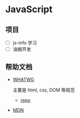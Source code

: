 # JavaScript

## 项目

- [ ] js-info 学习
- [ ] 油猴开发

## 帮助文档

- [WHATWG](https://spec.whatwg.org/)

  主要是 html, css, DOM 等规范

  - [repo](https://github.com/whatwg)

- [MDN](https://developer.mozilla.org/)
